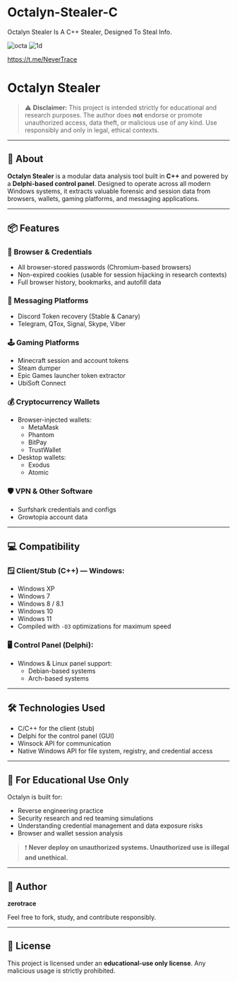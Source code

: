 # Octalyn-Stealer-C
Octalyn Stealer Is A C++ Stealer, Designed To Steal Info.


![octa](https://github.com/user-attachments/assets/fa24b91f-e5ba-4a69-9902-a85b9b6cbe70)
![1d](https://github.com/user-attachments/assets/87416c6f-0ed3-450c-8883-979f90c01e3f)

https://t.me/NeverTrace

# Octalyn Stealer

> ⚠️ **Disclaimer:** This project is intended strictly for educational and research purposes. The author does **not** endorse or promote unauthorized access, data theft, or malicious use of any kind. Use responsibly and only in legal, ethical contexts.

---

## 🧠 About

**Octalyn Stealer** is a modular data analysis tool built in **C++** and powered by a **Delphi-based control panel**. Designed to operate across all modern Windows systems, it extracts valuable forensic and session data from browsers, wallets, gaming platforms, and messaging applications.

---

## 📦 Features

### 🔐 Browser & Credentials
- All browser-stored passwords (Chromium-based browsers)
- Non-expired cookies (usable for session hijacking in research contexts)
- Full browser history, bookmarks, and autofill data

### 💬 Messaging Platforms
- Discord Token recovery (Stable & Canary)
- Telegram, QTox, Signal, Skype, Viber

### 🕹️ Gaming Platforms
- Minecraft session and account tokens
- Steam dumper
- Epic Games launcher token extractor
- UbiSoft Connect

### 💰 Cryptocurrency Wallets
- Browser-injected wallets:
  - MetaMask
  - Phantom
  - BitPay
  - TrustWallet
- Desktop wallets:
  - Exodus
  - Atomic

### 🛡️ VPN & Other Software
- Surfshark credentials and configs
- Growtopia account data

---

## 💻 Compatibility

### 🪟 Client/Stub (C++) — Windows:
- Windows XP  
- Windows 7  
- Windows 8 / 8.1  
- Windows 10  
- Windows 11  
- Compiled with `-O3` optimizations for maximum speed

### 🖥️ Control Panel (Delphi):
- Windows & Linux panel support:
  - Debian-based systems
  - Arch-based systems

---

## 🛠 Technologies Used
- C/C++ for the client (stub)
- Delphi for the control panel (GUI)
- Winsock API for communication
- Native Windows API for file system, registry, and credential access

---

## 🧪 For Educational Use Only

Octalyn is built for:
- Reverse engineering practice
- Security research and red teaming simulations
- Understanding credential management and data exposure risks
- Browser and wallet session analysis

> ❗ **Never deploy on unauthorized systems. Unauthorized use is illegal and unethical.**

---

## 👤 Author

**zerotrace**

Feel free to fork, study, and contribute responsibly.

---

## 📁 License

This project is licensed under an **educational-use only license**. Any malicious usage is strictly prohibited.

